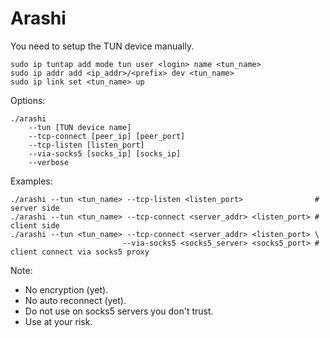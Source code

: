 # Arashi

You need to setup the TUN device manually.

    sudo ip tuntap add mode tun user <login> name <tun_name>
    sudo ip addr add <ip_addr>/<prefix> dev <tun_name>
    sudo ip link set <tun_name> up

Options:

    ./arashi
        --tun [TUN device name]
        --tcp-connect [peer_ip] [peer_port]
        --tcp-listen [listen_port]
        --via-socks5 [socks_ip] [socks_ip]
        --verbose

Examples:

    ./arashi --tun <tun_name> --tcp-listen <listen_port>                # server side
    ./arashi --tun <tun_name> --tcp-connect <server_addr> <listen_port> # client side
    ./arashi --tun <tun_name> --tcp-connect <server_addr> <listen_port> \
                             --via-socks5 <socks5_server> <socks5_port> # client connect via socks5 proxy
                             
Note:

- No encryption (yet).
- No auto reconnect (yet).
- Do not use on socks5 servers you don't trust.
- Use at your risk.
    

